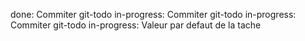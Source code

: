 done: Commiter git-todo
in-progress: Commiter git-todo
in-progress: Commiter git-todo
in-progress: Valeur par defaut de la tache
